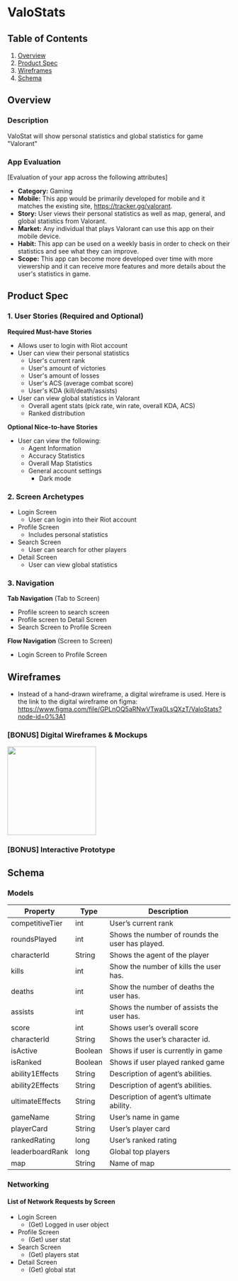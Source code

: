 # ValoStats

## Table of Contents
1. [Overview](#Overview)
1. [Product Spec](#Product-Spec)
1. [Wireframes](#Wireframes)
2. [Schema](#Schema)

## Overview
### Description
ValoStat will show personal statistics and global statistics for game "Valorant"
### App Evaluation
[Evaluation of your app across the following attributes]
- **Category:** Gaming
- **Mobile:** This app would be primarily developed for mobile and it matches the existing site, https://tracker.gg/valorant. 
- **Story:** User views their personal statistics as well as map, general, and global statistics from Valorant.
- **Market:** Any individual that plays Valorant can use this app on their mobile device.
- **Habit:** This app can be used on a weekly basis in order to check on their statistics and see what they can improve. 
- **Scope:** This app can become more developed over time with more viewership and it can receive more features and more details about the user's statistics in game.

## Product Spec

### 1. User Stories (Required and Optional)

**Required Must-have Stories**

* Allows user to login with Riot account
* User can view their personal statistics
    * User's current rank
    * User's amount of victories
    * User's amount of losses
    * User's ACS (average combat score)
    * User's KDA (kill/death/assists)
* User can view global statistics in Valorant
    * Overall agent stats (pick rate, win rate, overall KDA, ACS)
    * Ranked distribution
    

**Optional Nice-to-have Stories**

* User can view the following:
    * Agent Information
    * Accuracy Statistics 
    * Overall Map Statistics 
    * General account settings
        * Dark mode


### 2. Screen Archetypes

* Login Screen
   * User can login into their Riot account
* Profile Screen
   * Includes personal statistics
* Search Screen
   * User can search for other players 
* Detail Screen
    * User can view global statistics

### 3. Navigation

**Tab Navigation** (Tab to Screen)

* Profile screen to search screen
* Profile screen to Detail Screen
* Search Screen to Profile Screen


**Flow Navigation** (Screen to Screen)

* Login Screen to Profile Screen

## Wireframes
* Instead of a hand-drawn wireframe, a digital wireframe is used. Here is the link to the digital wireframe on figma: https://www.figma.com/file/GPLnOQ5aRNwVTwa0LsQXzT/ValoStats?node-id=0%3A1


### [BONUS] Digital Wireframes & Mockups
<img src="http://g.recordit.co/6V9dKqGL8P.gif" height=200>

### [BONUS] Interactive Prototype

## Schema 
### Models
| Property | Type | Description
| --- | --- | --- |
|competitiveTier | int | User’s current rank
|roundsPlayed |int | Shows the number of rounds the user has played.
|characterId |String | Shows the agent of the player
|kills|int|Show the number of kills the user has.
|deaths|int|Show the number of deaths the user has.
|assists|int|Shows the number of assists the user has.
|score|int|Shows user’s overall score
|characterId|String|Shows the user’s character id.
|isActive|Boolean |Shows if user is currently in game
|isRanked|Boolean|Shows if user played ranked game
|ability1Effects|String|Description of agent’s abilities.
|ability2Effects|String|Description of agent’s abilities.
|ultimateEffects|String|Description of agent’s ultimate ability.
|gameName|String|User’s name in game
|playerCard|String|User’s player card
|rankedRating|long|User’s ranked rating
|leaderboardRank|long|Global top players
|map|String|Name of map 

### Networking
#### List of Network Requests by Screen

* Login Screen
  * (Get) Logged in user object
* Profile Screen
  * (Get) user stat 
* Search Screen
  * (Get) players stat
* Detail Screen
  * (Get) global stat

